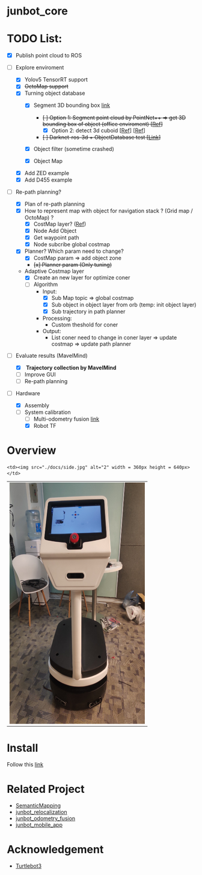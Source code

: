# junbot_core

# TODO List:

- [x] Publish point cloud to ROS
- [ ] Explore enviroment
      
   - [x] Yolov5 TensorRT support
   - [x] ~~OctoMap support~~
   - [x] Turning object database
      - [x] Segment 3D bounding box [link](https://github.com/lacie-life/SemanticMapping)
   	    - ~~[ ] Option 1: Segment point cloud by PointNet++ => get 3D bounding box of object (office enviroment) [[Ref](https://github.com/sc19aas/3D-object-detection)]~~
 		    - [x] Option 2: detect 3d cuboid [[Ref](https://github.com/aibo-kit/new_3dbbox_generation_method.git)] [[Ref](https://wym.netlify.app/2019-02-22-cubeslam/)]
   	    - ~~[ ] Darknet-ros-3d + ObjectDatabase test [[Link](https://github.com/IntelligentRoboticsLabs/gb_visual_detection_3d)]~~
   	   
   	 - [x] Object filter (sometime crashed)
   	 - [x] Object Map
   - [x] Add ZED example
   - [x] Add D455 example 

- [ ] Re-path planning?
   - [x] Plan of re-path planning
   - [x] How to represent map with object for navigation stack ? (Grid map / OctoMap) ? 
      - [x] CostMap layer? ([Ref](http://wiki.ros.org/costmap_2d/Tutorials/Creating%20a%20New%20Layer))
      - [x] Node Add Object
      - [x] Get waypoint path
      - [x] Node subcribe global costmap 
   - [x] Planner? Which param need to change?
      - [x] CostMap param => add object zone 
      - ~~[x] Planner param (Only tuning)~~

   - Adaptive Costmap layer
      - [x] Create an new layer for optimize coner
      - [ ] Algorithm
        - Input: 
            - [x] Sub Map topic => global costmap 
            - [x] Sub object in object layer from orb (temp: init object layer)
            - [x] Sub trajectory in path planner
        - Processing:
          - Custom theshold for coner 
        - Output:
          - List coner need to change in coner layer => update costmap => update path planner
   
 - [ ] Evaluate results (MavelMind)
   - [x] <b> Trajectory collection by MavelMind </b>
   - [ ] Improve GUI
   - [ ] Re-path planning

- [ ] Hardware
   - [x] Assembly
   - [ ] System calibration
      - [ ] Multi-odometry fusion [link](https://github.com/lacie-life/junbot_odometry_fusion)
      - [x] Robot TF

# Overview

<table>
  <tr>
    <td> <img src="./docs/front.jpg"  alt="1" width = 360px height = 640px ></td>

    <td><img src="./docs/side.jpg" alt="2" width = 360px height = 640px></td>
   </tr> 
</table>

# Install 

Follow this [link](https://github.com/lacie-life/junbot_core/blob/main/docs/install.md)

# Related Project

- [SemanticMapping](https://github.com/lacie-life/SemanticMapping)
- [junbot_relocalization](https://github.com/lacie-life/junbot_localization)
- [junbot_odometry_fusion](https://github.com/lacie-life/junbot_odometry_fusion)
- [junbot_mobile_app](https://github.com/lacie-life/junbot_app)


# Acknowledgement

- [Turtlebot3](https://github.com/ROBOTIS-GIT/turtlebot3)


 
 
 
